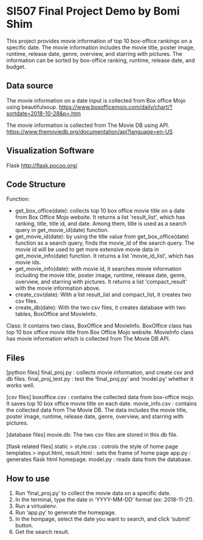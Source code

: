 # SI507 Final Project Demo by Bomi Shim
This project provides movie information of top 10 box-office rankings on a specific date. The movie information includes the movie title, poster image, runtime, release date, genre, overview, and starring with pictures. The information can be sorted by box-office ranking, runtime, release date, and budget.


## Data source
The movie information on a date input is collected from Box office Mojo using beautifulsoup.
https://www.boxofficemojo.com/daily/chart/?sortdate=2018-10-28&p=.htm

The movie information is collected from The Movie DB using API.
https://www.themoviedb.org/documentation/api?language=en-US


## Visualization Software
Flask
http://flask.pocoo.org/


## Code Structure
Function:
- get_box_office(date): collects top 10 box office movie title on a date from Box Office Mojo website. It returns a list 'result_list', which has ranking, title, title id, and date. Among them, title is used as a search query in get_movie_id(date) function.
- get_movie_id(date): by using the title value from get_box_office(date) function as a search query, finds the movie_id of the search query. The movie id will be used to get more extensive movie data in get_movie_info(date) function. It returns a list 'movie_id_list', which has movie ids.
- get_movie_info(date): with movie id, it searches movie information including the movie title, poster image, runtime, release date, genre, overview, and starring with pictures. It returns a list 'compact_result' with the movie information above.
- create_csv(date): With a list result_list and compact_list, it creates two csv files.
- create_db(date): With the two csv files, it creates database with two tables, BoxOffice and MovieInfo.

Class: It contains two class, BoxOffice and MovieInfo. BoxOffice class has top 10 box office movie title from Box Office Mojo website. MovieInfo class has movie information which is collected from The Movie DB API.


## Files
[python files]
final_proj.py : collects movie information, and create csv and db files.
final_proj_test.py : test the ‘final_proj.py’ and ‘model.py’ whether it works well.

[csv files]
boxoffice.csv : contains the collected data from box-office mojo. It saves top 10 box office movie title on each date.
movie_info.csv : contains the collected data from The Movie DB. The data includes the movie title, poster image, runtime, release date, genre, overview, and starring with pictures.

[database files]
movie.db: The two csv files are stored in this db file.

[flask related files]
static > style.css : cotrols the style of home page
templates > input.html, result.html : sets the frame of home page
app.py : generates flask html homepage.
model.py : reads data from the database.


## How to use
1. Run ‘final_proj.py’ to collect the movie data on a specific date.
2. In the terminal, type the date in ‘YYYY-MM-DD’ format (ex: 2018-11-21).
3. Run a virtualenv.
4. Run ‘app.py’ to generate the homepage.
5. In the hompage, select the date you want to search, and click ‘submit’ button.
6. Get the search result.
